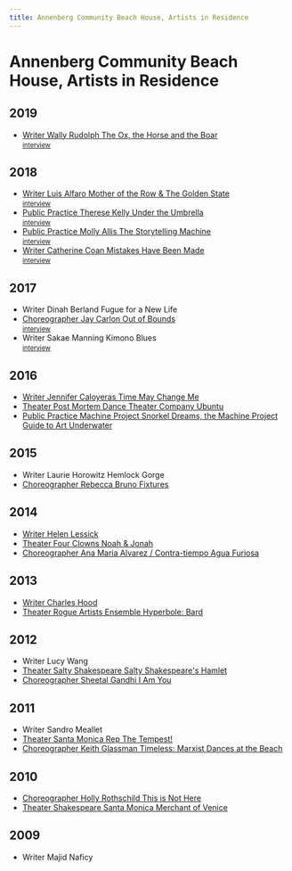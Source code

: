 ```yaml
---
title: Annenberg Community Beach House, Artists in Residence
---
```


# Annenberg Community Beach House, Artists in Residence

## 2019

*   [Writer Wally Rudolph The Ox, the Horse and the Boar](https://www.wallyrudolph.com/)<br /><small>[interview](https://www.santamonica.gov/blog/meet-spring-2019-beach-house-writer-in-residence-wally-rudolph)</small>

## 2018

*   [Writer Luis Alfaro Mother of the Row & The Golden State](https://dramaticarts.usc.edu/luis-alfaro/) <br /><small>[interview](https://www.santamonica.gov/press/2018/01/17/playwright-luis-alfaro-named-writer-in-residence-at-the-annenberg-community-beach-house)</small>
*   [Public Practice Therese Kelly Under the Umbrella](http://www.theresekelly.com/) <br /><small>[interview](https://www.santamonica.gov/blog/architect-and-social-practice-artist-therese-kelly-to-lead-tours-illuminating-our-relationship-with-water)</small>
*   [Public Practice Molly Allis The Storytelling Machine](https://www.mollyallis.com/) <br /><small>[interview](https://www.santamonica.gov/blog/artist-molly-allis-focuses-on-accessibility-and-joy-in-her-process)</small>
*   [Writer Catherine Coan Mistakes Have Been Made](https://catherinecoan.com/) <br /><small>[interview](https://beachhouseair.blogspot.com/2018/12/following-and-reconciling-different.html)</small>

## 2017

*   Writer Dinah Berland Fugue for a New Life
*   [Choreographer Jay Carlon Out of Bounds](https://www.jaycarlon.com/) <br /><small>[interview](https://www.santamonica.gov/blog/artist-jay-carlon-explores-migration-and-displacement-through-dance-at-the-beach-house)</small>
*   Writer Sakae Manning Kimono Blues<br /><small>[interview](https://www.santamonica.gov/blog/writer-sakae-manning-forges-alliances-between-women-of-color-through-storytelling)</small>

## 2016

*   [Writer Jennifer Caloyeras Time May Change Me](http://www.jennifercaloyeras.com/) 
*   [Theater Post Mortem Dance Theater Company Ubuntu](http://postmortemmovement.wixsite.com) 
*   [Public Practice Machine Project Snorkel Dreams, the Machine Project Guide to Art Underwater](https://machineproject.com/2016/projects/snorkel-dreams-a-machine-project-guide-to-art-underwater/) 

## 2015

*   Writer Laurie Horowitz Hemlock Gorge
*   [Choreographer Rebecca Bruno Fixtures](https://www.rebeccabruno.net/) 

## 2014

*   [Writer Helen Lessick](http://helenlessick.net/) 
*   [Theater Four Clowns Noah & Jonah](http://fourclowns.org/) 
*   [Choreographer Ana Maria Alvarez / Contra-tiempo Agua Furiosa](http://www.contra-tiempo.org/)

## 2013

*   [Writer Charles Hood](https://charleshoodbooks.viewbook.com/) 
*   [Theater Rogue Artists Ensemble Hyperbole: Bard](https://www.rogueartists.org/) 

## 2012

*   Writer Lucy Wang
*   [Theater Salty Shakespeare Salty Shakespeare's Hamlet](http://www.saltyshakespeare.org/) 
*   [Choreographer Sheetal Gandhi I Am You](http://sheetalgandhi.com/) 

## 2011

*   Writer Sandro Meallet
*   [Theater Santa Monica Rep The Tempest!](https://www.santamonicarep.org/index.html) 
*   [Choreographer Keith Glassman Timeless: Marxist Dances at the Beach](http://www.keithglassman.org/) 

## 2010

*   [Choreographer Holly Rothschild This is Not Here](http://strangeandelegant.com/) 
*   [Theater Shakespeare Santa Monica Merchant of Venice](http://notmanapart.com/shakespeare-santa-monica) 

## 2009

*   Writer Majid Naficy
